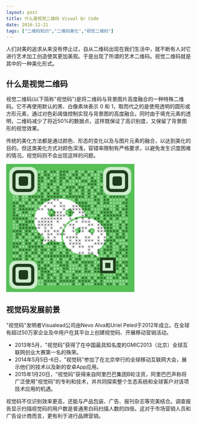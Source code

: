 ```yaml
---
layout: post
title: 什么是视觉二维码 Visual Qr Code
date: 2016-12-21
tags: ["二维码知识","二维码美化","视觉二维码"]
---
```


人们对美的追求从来没有停止过，自从二维码出现在我们生活中，就不断有人对它进行艺术加工创造使其更加美观。于是出现了所谓的艺术二维码。视觉二维码就是其中的一种美化形式。

## 什么是视觉二维码

视觉二维码(以下简称"视觉码")是将二维码与背景图片高度融合的一种特殊二维码。它不再使用默认的黑、白像素块表示 0 和 1，取而代之的是使用透明的圆形或方形元素，通过对色彩阈值控制实现与背景图的高度融合。同时由于填充元素的透明，二维码减少了将近50%的数据点，这样既保证了高识别度，又保留了背景图形的视觉效果。

传统的美化方法都是通过颜色、形态的变化以及与图片元素的融合，以达到美化的目的。但这类美化方式对颜色深浅，容错率限制有严格要求，以避免发生识度困难的情况。视觉码则不会出现这样的问题。

![](imgs/p225_1.jpg)

## 视觉码发展前景

"视觉码"发明者Visualead公司由Nevo Alva和Uriel Peled于2012年成立。在全球有超过50万家企业及中用户在其平台上创建视觉码、开展移动营销活动。

* 2013年5月，"视觉码"获得了在中国最具知名度的GMIC2013（北京）全球互联网创业大赛第一名的殊荣。
* 2014年5月5日-6日，"视觉码"参加了在北京举行的全球移动互联网大会，展示他们的技术以及新的安卓App应用。
* 2015年1月20日，"视觉码"获得来自阿里巴巴集团B轮注资，阿里巴巴声称将广泛使用"视觉码"的专利和技术，并共同探索整个生态系统和全球客户对该项技术应用的机遇。

视觉码不仅识别效率更高，还能与产品包装、广告、报刊杂志等完美结合。调查报告显示扫描视觉码的用户数是普通黑白码扫描人数的四倍。这对于市场营销人员和广告设计商而言，更有利于进行品牌营销。